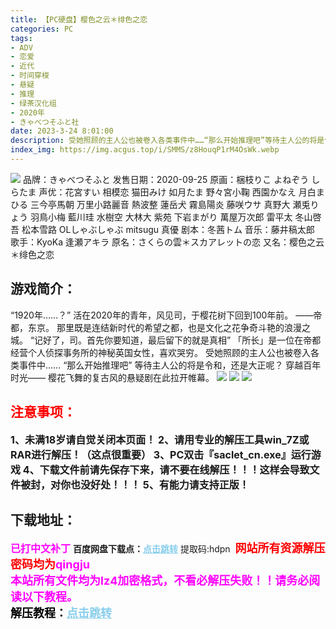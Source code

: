 ```yaml
---
title: 【PC硬盘】樱色之云＊绯色之恋
categories: PC
tags:
- ADV
- 恋爱
- 近代
- 时间穿梭
- 悬疑
- 推理
- 绿茶汉化组
- 2020年
- きゃべつそふと社
date: 2023-3-24 8:01:00
description: 受她照顾的主人公也被卷入各类事件中……“那么开始推理吧”等待主人公的将是令和，还是大正呢？穿越百年时光——樱花飞舞的复古风的悬疑剧在此拉开帷幕。
index_img: https://img.acgus.top/i/SMMS/z8HouqP1rM4OsWk.webp
---
```

![](https://img.acgus.top/i/SMMS/z8HouqP1rM4OsWk.webp)
品牌：きゃべつそふと
发售日期：2020-09-25
原画：梱枝りこ よねぞう しらたま
声优：花宮すい 相模恋 猫田みけ 如月たま 野々宮小鞠 西園かなえ 月白まひる 三今亭馬朝 万里小路麗音 熱波整 蓮岳犬 霧島陽炎 藤咲ウサ 真野大 瀬兎りょう 羽鳥小梅 藍川珪 水樹空 大林大 紫苑 下岩まがり 萬屋万次郎 雷平太 冬山啓吾 松本雪路 OLしゃぶしゃぶ mitsugu 真優
剧本：冬茜トム
音乐：藤井稿太郎
歌手：KyoKa 逢瀬アキラ
原名：さくらの雲＊スカアレットの恋
又名：樱色之云＊绯色之恋

## 游戏简介：
“1920年……？”
活在2020年的青年，风见司，于樱花树下回到100年前。
——帝都，东京。
那里既是连结新时代的希望之都，也是文化之花争奇斗艳的浪漫之城。
“记好了，司。首先你要知道，最后留下的就是真相”
「所长」是一位在帝都经营个人侦探事务所的神秘英国女性，喜欢哭穷。
受她照顾的主人公也被卷入各类事件中……
“那么开始推理吧”
等待主人公的将是令和，还是大正呢？
穿越百年时光——
樱花飞舞的复古风的悬疑剧在此拉开帷幕。
![](https://img.acgus.top/i/SMMS/Yg1E9BLv8zuUC65.webp)
![](https://img.acgus.top/i/SMMS/vMQp2gXZh4KFWe.webp)
![](https://img.acgus.top/i/SMMS/JFK3vcR1nb9AyMP.webp)





## <font color=#FF0000 >注意事项：</font>
<font size=3><b>1、未满18岁请自觉关闭本页面！
2、请用专业的解压工具win_7Z或RAR进行解压！（这点很重要）
3、PC双击『saclet_cn.exe』运行游戏
4、下载文件前请先保存下来，请不要在线解压！！！这样会导致文件被封，对你也没好处！！！
5、有能力请支持正版！</b></font>

## 下载地址：
<font color=#FF00FF size=3><b>已打中文补丁</b></font>
<b>百度网盘下载点：</b><a href="https://pan.baidu.com/s/1WQ1ENNe035sGahQVTAo1bA?pwd=hdpn" style="color: #87CEEB;"><b>点击跳转</b></a> 提取码:hdpn
<a style="padding: 0" href="https://post.qingju.org/AD/"><img style="max-width:100%" src="https://img.acgus.top/i/2024/07/478f689b8021d8d499ab43d21acf137a.gif" alt=""></a>
<b><font color=#FF0000 size=4>网站所有资源解压密码均为</b></font><b><font color=#FF00FF size=4>qingju</font><font color=#FF0000 ></font></b><br><b><font color=#FF00FF size=4>本站所有文件均为lz4加密格式，不看必解压失败！！请务必阅读以下教程。</b></font><br><b><font color=#000 size=4>解压教程：</b><a href="https://post.qingju.org/tutorial/000/" style="color: #87CEEB;"><b>点击跳转</b></a>